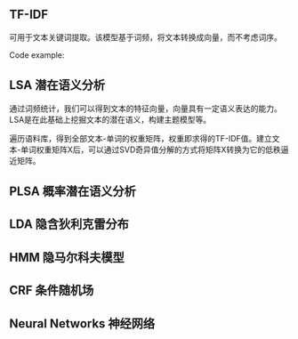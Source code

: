 ## TF-IDF 

可用于文本关键词提取。该模型基于词频，将文本转换成向量，而不考虑词序。

Code example:

## LSA 潜在语义分析

通过词频统计，我们可以得到文本的特征向量，向量具有一定语义表达的能力。LSA是在此基础上挖掘文本的潜在语义，构建主题模型等。

遍历语料库，得到全部文本-单词的权重矩阵，权重即求得的TF-IDF值。建立文本-单词权重矩阵X后，可以通过SVD奇异值分解的方式将矩阵X转换为它的低秩逼近矩阵。


## PLSA 概率潜在语义分析

## LDA 隐含狄利克雷分布

## HMM 隐马尔科夫模型

## CRF 条件随机场

## Neural Networks 神经网络

